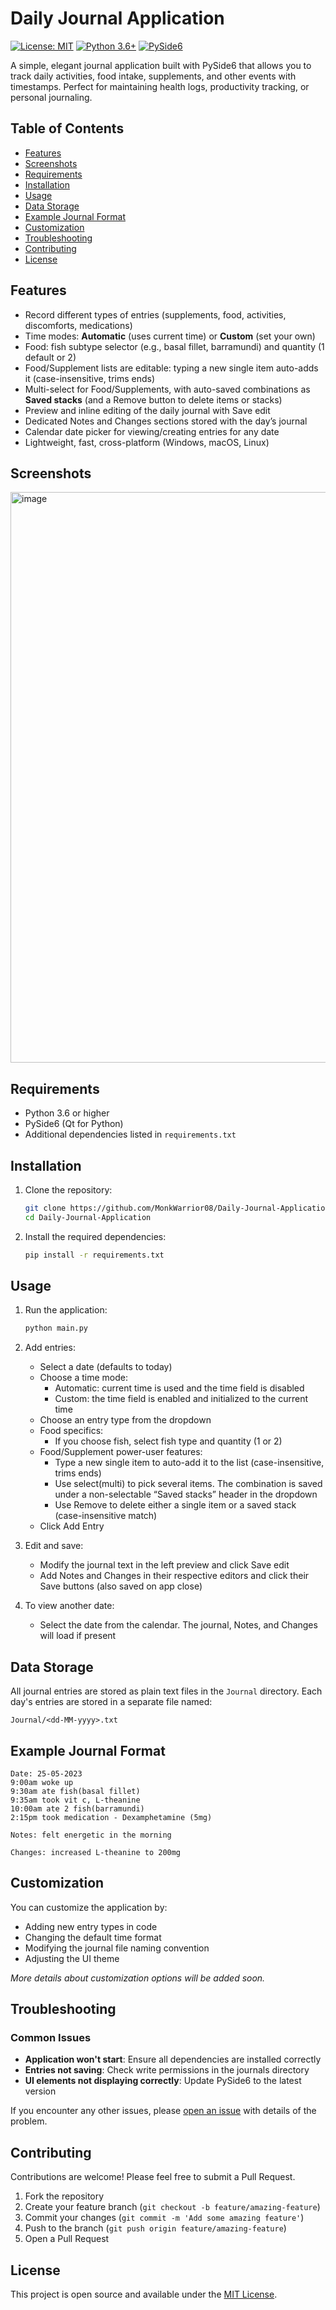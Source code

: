 # Daily Journal Application

[![License: MIT](https://img.shields.io/badge/License-MIT-yellow.svg)](https://opensource.org/licenses/MIT)
[![Python 3.6+](https://img.shields.io/badge/python-3.6+-blue.svg)](https://www.python.org/downloads/)
[![PySide6](https://img.shields.io/badge/PySide6-6.0+-green.svg)](https://wiki.qt.io/Qt_for_Python)

A simple, elegant journal application built with PySide6 that allows you to track daily activities, food intake, supplements, and other events with timestamps. Perfect for maintaining health logs, productivity tracking, or personal journaling.

## Table of Contents
- [Features](#features)
- [Screenshots](#screenshots)
- [Requirements](#requirements)
- [Installation](#installation)
- [Usage](#usage)
- [Data Storage](#data-storage)
- [Example Journal Format](#example-journal-format)
- [Customization](#customization)
- [Troubleshooting](#troubleshooting)
- [Contributing](#contributing)
- [License](#license)

## Features

- Record different types of entries (supplements, food, activities, discomforts, medications)
- Time modes: **Automatic** (uses current time) or **Custom** (set your own)
- Food: fish subtype selector (e.g., basal fillet, barramundi) and quantity (1 default or 2)
- Food/Supplement lists are editable: typing a new single item auto-adds it (case-insensitive, trims ends)
- Multi-select for Food/Supplements, with auto-saved combinations as **Saved stacks** (and a Remove button to delete items or stacks)
- Preview and inline editing of the daily journal with Save edit
- Dedicated Notes and Changes sections stored with the day’s journal
- Calendar date picker for viewing/creating entries for any date
- Lightweight, fast, cross-platform (Windows, macOS, Linux)

## Screenshots
<img width="594" height="913" alt="image" src="https://github.com/user-attachments/assets/8dd28b39-21dd-40d5-b05d-f6b7611b7d0a" />


## Requirements

- Python 3.6 or higher
- PySide6 (Qt for Python)
- Additional dependencies listed in `requirements.txt`

## Installation

1. Clone the repository:
   ```bash
   git clone https://github.com/MonkWarrior08/Daily-Journal-Application.git
   cd Daily-Journal-Application
   ```

2. Install the required dependencies:
   ```bash
   pip install -r requirements.txt
   ```

## Usage

1. Run the application:
   ```bash
   python main.py
   ```

2. Add entries:
   - Select a date (defaults to today)
   - Choose a time mode:
     - Automatic: current time is used and the time field is disabled
     - Custom: the time field is enabled and initialized to the current time
   - Choose an entry type from the dropdown
   - Food specifics:
     - If you choose fish, select fish type and quantity (1 or 2)
   - Food/Supplement power-user features:
     - Type a new single item to auto-add it to the list (case-insensitive, trims ends)
     - Use select(multi) to pick several items. The combination is saved under a non-selectable “Saved stacks” header in the dropdown
     - Use Remove to delete either a single item or a saved stack (case-insensitive match)
   - Click Add Entry

3. Edit and save:
   - Modify the journal text in the left preview and click Save edit
   - Add Notes and Changes in their respective editors and click their Save buttons (also saved on app close)

4. To view another date:
   - Select the date from the calendar. The journal, Notes, and Changes will load if present

## Data Storage

All journal entries are stored as plain text files in the `Journal` directory. Each day's entries are stored in a separate file named:

```
Journal/<dd-MM-yyyy>.txt
```

## Example Journal Format

```
Date: 25-05-2023
9:00am woke up
9:30am ate fish(basal fillet)
9:35am took vit c, L-theanine
10:00am ate 2 fish(barramundi)
2:15pm took medication - Dexamphetamine (5mg)

Notes: felt energetic in the morning

Changes: increased L-theanine to 200mg
```

## Customization

You can customize the application by:

- Adding new entry types in code
- Changing the default time format
- Modifying the journal file naming convention
- Adjusting the UI theme

*More details about customization options will be added soon.*

## Troubleshooting

### Common Issues

- **Application won't start**: Ensure all dependencies are installed correctly
- **Entries not saving**: Check write permissions in the journals directory
- **UI elements not displaying correctly**: Update PySide6 to the latest version

If you encounter any other issues, please [open an issue](https://github.com/yourusername/daily-journal-app/issues) with details of the problem.

## Contributing

Contributions are welcome! Please feel free to submit a Pull Request.

1. Fork the repository
2. Create your feature branch (`git checkout -b feature/amazing-feature`)
3. Commit your changes (`git commit -m 'Add some amazing feature'`)
4. Push to the branch (`git push origin feature/amazing-feature`)
5. Open a Pull Request

## License

This project is open source and available under the [MIT License](LICENSE). 
